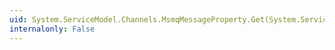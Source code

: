 ```yaml
---
uid: System.ServiceModel.Channels.MsmqMessageProperty.Get(System.ServiceModel.Channels.Message)
internalonly: False
---
```


